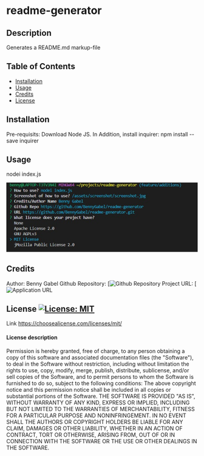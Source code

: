 # readme-generator

## Description
  Generates a README.md markup-file
  
## Table of Contents
- [Installation](#installation)
- [Usage](#usage)
- [Credits](#credits)
- [License](#license)

## Installation
Pre-requisits: Download Node JS. In Addition, install inquirer: npm install --save inquirer

## Usage
nodei index.js

![](/assets/screenshot/screenshot.jpg?raw=true)

## Credits
Author: Benny Gabel
Github Repository:  [![Github Repository](https://github.com/BennyGabel/readme-generator)
Project URL: [![Application URL]()



## License  [![License: MIT](https://img.shields.io/badge/License-MIT-yellow.svg)](https://opensource.org/licenses/MIT)
Link https://choosealicense.com/licenses/mit/

#### License description
Permission is hereby granted, free of charge, to any person obtaining a copy of this software and associated documentation files (the "Software"), to deal in the Software without restriction, including without limitation the rights to use, copy, modify, merge, publish, distribute, sublicense, and/or sell copies of the Software, and to permit persons to whom the Software is furnished to do so, subject to the following conditions: The above copyright notice and this permission notice shall be included in all copies or substantial portions of the Software. THE SOFTWARE IS PROVIDED "AS IS", WITHOUT WARRANTY OF ANY KIND, EXPRESS OR IMPLIED, INCLUDING BUT NOT LIMITED TO THE WARRANTIES OF MERCHANTABILITY, FITNESS FOR A PARTICULAR PURPOSE AND NONINFRINGEMENT. IN NO EVENT SHALL THE AUTHORS OR COPYRIGHT HOLDERS BE LIABLE FOR ANY CLAIM, DAMAGES OR OTHER LIABILITY, WHETHER IN AN ACTION OF CONTRACT, TORT OR OTHERWISE, ARISING FROM, OUT OF OR IN CONNECTION WITH THE SOFTWARE OR THE USE OR OTHER DEALINGS IN THE SOFTWARE.

